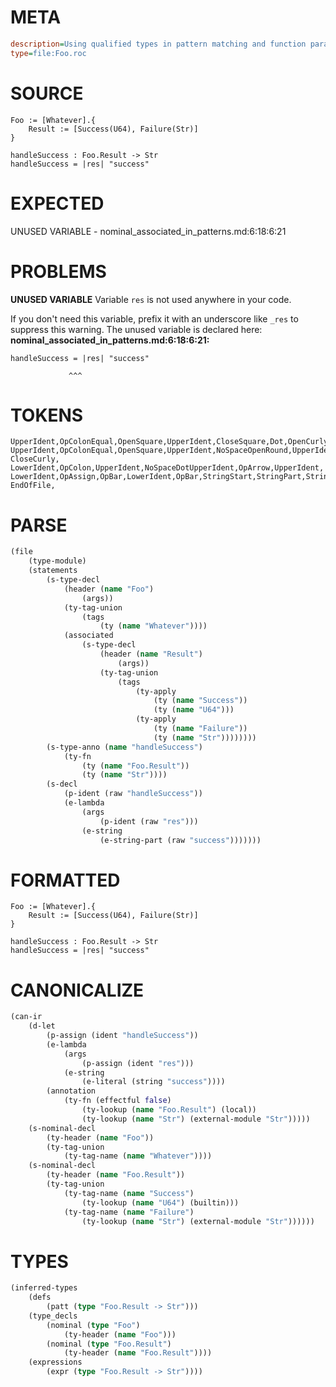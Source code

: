 # META
~~~ini
description=Using qualified types in pattern matching and function parameters
type=file:Foo.roc
~~~
# SOURCE
~~~roc
Foo := [Whatever].{
    Result := [Success(U64), Failure(Str)]
}

handleSuccess : Foo.Result -> Str
handleSuccess = |res| "success"
~~~
# EXPECTED
UNUSED VARIABLE - nominal_associated_in_patterns.md:6:18:6:21
# PROBLEMS
**UNUSED VARIABLE**
Variable `res` is not used anywhere in your code.

If you don't need this variable, prefix it with an underscore like `_res` to suppress this warning.
The unused variable is declared here:
**nominal_associated_in_patterns.md:6:18:6:21:**
```roc
handleSuccess = |res| "success"
```
                 ^^^


# TOKENS
~~~zig
UpperIdent,OpColonEqual,OpenSquare,UpperIdent,CloseSquare,Dot,OpenCurly,
UpperIdent,OpColonEqual,OpenSquare,UpperIdent,NoSpaceOpenRound,UpperIdent,CloseRound,Comma,UpperIdent,NoSpaceOpenRound,UpperIdent,CloseRound,CloseSquare,
CloseCurly,
LowerIdent,OpColon,UpperIdent,NoSpaceDotUpperIdent,OpArrow,UpperIdent,
LowerIdent,OpAssign,OpBar,LowerIdent,OpBar,StringStart,StringPart,StringEnd,
EndOfFile,
~~~
# PARSE
~~~clojure
(file
	(type-module)
	(statements
		(s-type-decl
			(header (name "Foo")
				(args))
			(ty-tag-union
				(tags
					(ty (name "Whatever"))))
			(associated
				(s-type-decl
					(header (name "Result")
						(args))
					(ty-tag-union
						(tags
							(ty-apply
								(ty (name "Success"))
								(ty (name "U64")))
							(ty-apply
								(ty (name "Failure"))
								(ty (name "Str"))))))))
		(s-type-anno (name "handleSuccess")
			(ty-fn
				(ty (name "Foo.Result"))
				(ty (name "Str"))))
		(s-decl
			(p-ident (raw "handleSuccess"))
			(e-lambda
				(args
					(p-ident (raw "res")))
				(e-string
					(e-string-part (raw "success")))))))
~~~
# FORMATTED
~~~roc
Foo := [Whatever].{
	Result := [Success(U64), Failure(Str)]
}

handleSuccess : Foo.Result -> Str
handleSuccess = |res| "success"
~~~
# CANONICALIZE
~~~clojure
(can-ir
	(d-let
		(p-assign (ident "handleSuccess"))
		(e-lambda
			(args
				(p-assign (ident "res")))
			(e-string
				(e-literal (string "success"))))
		(annotation
			(ty-fn (effectful false)
				(ty-lookup (name "Foo.Result") (local))
				(ty-lookup (name "Str") (external-module "Str")))))
	(s-nominal-decl
		(ty-header (name "Foo"))
		(ty-tag-union
			(ty-tag-name (name "Whatever"))))
	(s-nominal-decl
		(ty-header (name "Foo.Result"))
		(ty-tag-union
			(ty-tag-name (name "Success")
				(ty-lookup (name "U64") (builtin)))
			(ty-tag-name (name "Failure")
				(ty-lookup (name "Str") (external-module "Str"))))))
~~~
# TYPES
~~~clojure
(inferred-types
	(defs
		(patt (type "Foo.Result -> Str")))
	(type_decls
		(nominal (type "Foo")
			(ty-header (name "Foo")))
		(nominal (type "Foo.Result")
			(ty-header (name "Foo.Result"))))
	(expressions
		(expr (type "Foo.Result -> Str"))))
~~~

